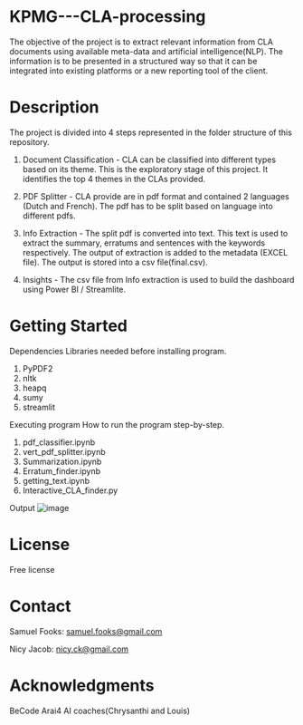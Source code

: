 # KPMG---CLA-processing
The objective of the project is to extract relevant information from CLA documents using available meta-data and artificial intelligence(NLP). The information is to be presented in a structured way so that it can be integrated into existing platforms or a new reporting tool of the client.


# Description
The project is divided into 4 steps represented in the folder structure of this repository. 
1. Document Classification - CLA can be classified into different types based on its theme. This is the exploratory stage of this project. It identifies the top 4 themes in the CLAs provided. 

2. PDF Splitter - CLA provide are in pdf format and contained 2 languages (Dutch and French). The pdf has to be split based on language into different pdfs.

3. Info Extraction - The split pdf is converted into text. This text is used to extract the summary, erratums and sentences with the keywords respectively. The output of extraction is added to the metadata (EXCEL file). The output is stored into a csv file(final.csv).

4. Insights - The csv file from Info extraction is used to build the dashboard using Power BI / Streamlite.


# Getting Started
Dependencies
Libraries needed before installing program.
1. PyPDF2
2. nltk
3. heapq
4. sumy
5. streamlit

Executing program
How to run the program step-by-step.
1. pdf_classifier.ipynb
2. vert_pdf_splitter.ipynb
3. Summarization.ipynb
4. Erratum_finder.ipynb
5. getting_text.ipynb
6. Interactive_CLA_finder.py

Output
![image](https://user-images.githubusercontent.com/113432231/208945417-75bc5e12-fa6d-448d-8d30-470345ec685b.png)



# License
  
Free license


# Contact
Samuel Fooks: samuel.fooks@gmail.com
  
Nicy Jacob: nicy.ck@gmail.com


# Acknowledgments
BeCode Arai4 AI coaches(Chrysanthi and Louis)


